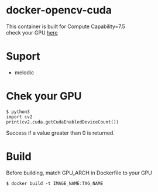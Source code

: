 # docker-opencv-cuda
This container is built for Compute Capability=7.5  
check your GPU [here](https://developer.nvidia.com/cuda-gpus#compute)

# Suport
- melodic

# Chek your GPU
```
$ python3
import cv2
print(cv2.cuda.getCudaEnabledDeviceCount())
```
Success if a value greater than 0 is returned.

# Build
Before building, match GPU_ARCH in Dockerfile to your GPU
```
$ docker build -t IMAGE_NAME:TAG_NAME
```

